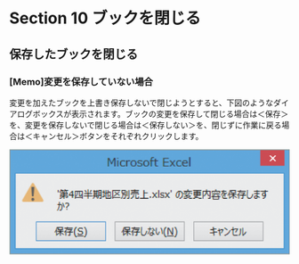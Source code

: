 # Section 10 ブックを閉じる

## 保存したブックを閉じる

### [Memo]変更を保存していない場合
変更を加えたブックを上書き保存しないで閉じようとすると、下図のようなダイアログボックスが表示されます。ブックの変更を保存して閉じる場合は＜保存＞を、変更を保存しないで閉じる場合は＜保存しない＞を、閉じずに作業に戻る場合は＜キャンセル＞ボタンをそれぞれクリックします。

![memo](004.png)
